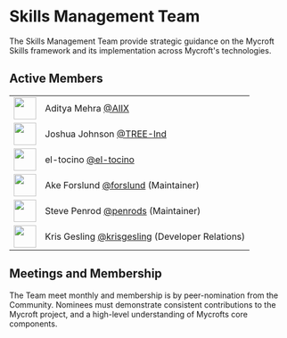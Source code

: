 # Skills Management Team

The Skills Management Team provide strategic guidance on the Mycroft Skills framework and its implementation across Mycroft's technologies.

## Active Members
<table>
  <tr>
    <td><a href="https://github.com/AIIX"><img width="40px" src="https://github.com/AIIX.png?size=40"></a></td>
    <td>Aditya Mehra <a href="https://github.com/AIIX">@AIIX</a></td>
  </tr>
  <tr>
    <td><a href="https://github.com/TREE-Ind"><img width="40px" src="https://github.com/TREE-Ind.png?size=40"></a></td>
    <td>Joshua Johnson <a href="https://github.com/TREE-Ind">@TREE-Ind</a></td>
  </tr>
  <tr>
    <td><a href="https://github.com/el-tocino"><img width="40px" src="https://github.com/el-tocino.png?size=40"></a></td>
    <td>el-tocino <a href="https://github.com/el-tocino">@el-tocino</a></td>
  </tr>
  <tr>
    <td><a href="https://github.com/forslund"><img width="40px" src="https://github.com/forslund.png?size=40"></a></td>
    <td>Ake Forslund <a href="https://github.com/forslund">@forslund</a> (Maintainer)</td>
  </tr>
  <tr>
    <td><a href="https://github.com/penrods"><img width="40px" src="https://github.com/penrods.png?size=40"></a></td>
    <td>Steve Penrod <a href="https://github.com/penrods">@penrods</a> (Maintainer)</td>
  </tr>
  <tr>
    <td><a href="https://github.com/krisgesling"><img width="40px" src="https://github.com/krisgesling.png?size=40"></a></td>
    <td>Kris Gesling <a href="https://github.com/krisgesling">@krisgesling</a> (Developer Relations)</td>
  </tr>
</table>

## Meetings and Membership
The Team meet monthly and membership is by peer-nomination from the Community. Nominees must demonstrate consistent contributions to the Mycroft project, and a high-level understanding of Mycrofts core components.
